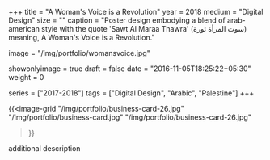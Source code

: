 +++
title = "A Woman's Voice is a Revolution"
year = 2018
medium = "Digital Design"
size = ""
caption = "Poster design embodying a blend of arab-american style with the quote 'Sawt Al Maraa Thawra' (سوت المرأة ثورة) meaning, A Woman's Voice is a Revolution."

image = "/img/portfolio/womansvoice.jpg"

showonlyimage = true
draft = false
date = "2016-11-05T18:25:22+05:30"
weight = 0

series = ["2017-2018"]
tags = ["Digital Design", "Arabic", "Palestine"]
+++

<!--more-->

{{<image-grid 
"/img/portfolio/business-card-26.jpg"
"/img/portfolio/business-card.jpg"
"/img/portfolio/business-card-26.jpg"
>}}

additional description